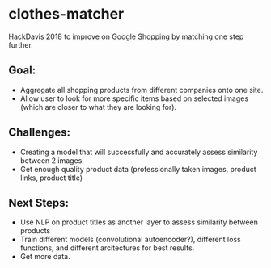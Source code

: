 # clothes-matcher
HackDavis 2018 to improve on Google Shopping by matching one step further.

## Goal:
* Aggregate all shopping products from different companies onto one site.
* Allow user to look for more specific items based on selected images (which are closer to what they are looking for).

## Challenges:
* Creating a model that will successfully and accurately assess similarity between 2 images.
* Get enough quality product data (professionally taken images, product links, product title)

## Next Steps:
* Use NLP on product titles as another layer to assess similarity between products
* Train different models (convolutional autoencoder?), different loss functions, and different arcitectures for best results.
* Get more data.
